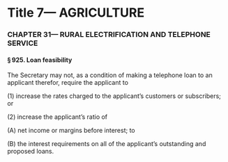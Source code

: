 
# Title 7— AGRICULTURE
### CHAPTER 31— RURAL ELECTRIFICATION AND TELEPHONE SERVICE
#### § 925. Loan feasibility

The Secretary may not, as a condition of making a telephone loan to an applicant therefor, require the applicant to

(1) increase the rates charged to the applicant’s customers or subscribers; or

(2) increase the applicant’s ratio of

(A) net income or margins before interest; to

(B) the interest requirements on all of the applicant’s outstanding and proposed loans.
